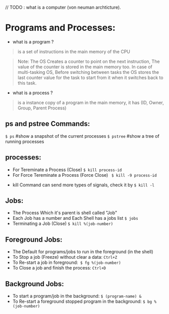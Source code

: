 // TODO : what is a computer (von neuman archticture).
# Programs and Processes:

- what is a program ?
>  is a set of instructions in the main memory of the CPU

> Note: The OS Creates a counter to point on the next instruction, The value of the counter is stored in the main memory too.
In case of multi-tasking OS, Before switching between tasks the OS stores the last counter value for the task to start from it when it switches back to this task.

- what is a process ?
> is a instance copy of a program in the main memory, it has (ID, Owner, Group, Parent Process)

## ps and pstree Commands:
`$ ps`     #show a snapshot of the current processes
`$ pstree`   #show a tree of running processes

## processes:
- For Tereminate a Process (Close)   `$ kill process-id`
- For Force Tereminate a Process (Force Close)  ` $ kill -9 process-id`
* kill Command can send more types of signals, check it by  `$ kill -l`

## Jobs:
- The Process Which it's parent is shell called "Job"
- Each Job has a number and Each Shell has a jobs list  `$ jobs`
- Terminating a Job (Close)  `$ kill %(job-number)`

## Foreground Jobs:
- The Default for programs/jobs to run in the foreground (in the shell)
- To Stop a job (Freeze) without clear a data: `Ctrl+Z`
- To Re-start a job in foreground:` $ fg %(job-number)`
- To Close a job and finish the process: `Ctrl+D`

## Background Jobs:
- To start a program/job in the background: `$ (program-name) &`
- To Re-start a foreground stopped program in the background: `$ bg %(job-number)`
